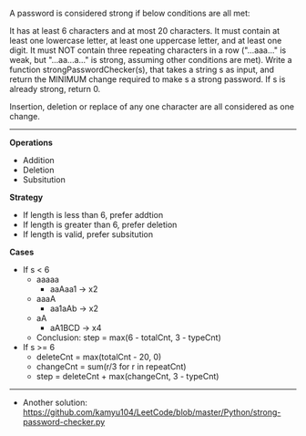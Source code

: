 A password is considered strong if below conditions are all met:

It has at least 6 characters and at most 20 characters.
It must contain at least one lowercase letter, at least one uppercase letter, and at least one digit.
It must NOT contain three repeating characters in a row ("...aaa..." is weak, but "...aa...a..." is strong, assuming other conditions are met).
Write a function strongPasswordChecker(s), that takes a string s as input, and return the MINIMUM change required to make s a strong password. If s is already strong, return 0.

Insertion, deletion or replace of any one character are all considered as one change.

***
**Operations**
* Addition
* Deletion
* Subsitution
  
**Strategy**
* If length is less than 6, prefer addtion
* If length is greater than 6, prefer deletion
* If length is valid, prefer subsitution 

**Cases**
* If s < 6
  * aaaaa
    * aaAaa1 -> x2
  * aaaA
    * aa1aAb -> x2
  * aA
    * aA1BCD -> x4
  * Conclusion: step = max(6 - totalCnt, 3 - typeCnt)
* If s >= 6
  * deleteCnt = max(totalCnt - 20, 0)
  * changeCnt = sum(r/3 for r in repeatCnt)
  * step = deleteCnt + max(changeCnt, 3 - typeCnt)
  
***  
* Another solution: https://github.com/kamyu104/LeetCode/blob/master/Python/strong-password-checker.py
